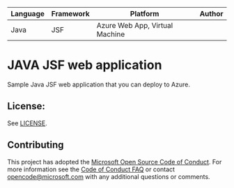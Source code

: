 | Language | Framework | Platform | Author |
| -------- | -------- |--------|--------|
| Java | JSF | Azure Web App, Virtual Machine| |


# JAVA JSF web application

Sample Java JSF web application that you can deploy to Azure.


## License:

See [LICENSE](LICENSE).

## Contributing

This project has adopted the [Microsoft Open Source Code of Conduct](https://opensource.microsoft.com/codeofconduct/). For more information see the [Code of Conduct FAQ](https://opensource.microsoft.com/codeofconduct/faq/) or contact [opencode@microsoft.com](mailto:opencode@microsoft.com) with any additional questions or comments.

